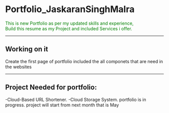 # Portfolio_JaskaranSinghMalra

<p style="color: green;">This is new Portfolio as per my updated skills and experience,<br>
Build this resume as my Project and included Services i offer.</p>
<hr>
<h2>Working on it</h2>
Create the first page of portfolio included the all componets that are need in the websites
<hr><h2>Project Needed for portfolio:</h2>
-Cloud-Based URL Shortener.
-Cloud Storage System.
portfolio is in progress.
project will start from next month that is May
